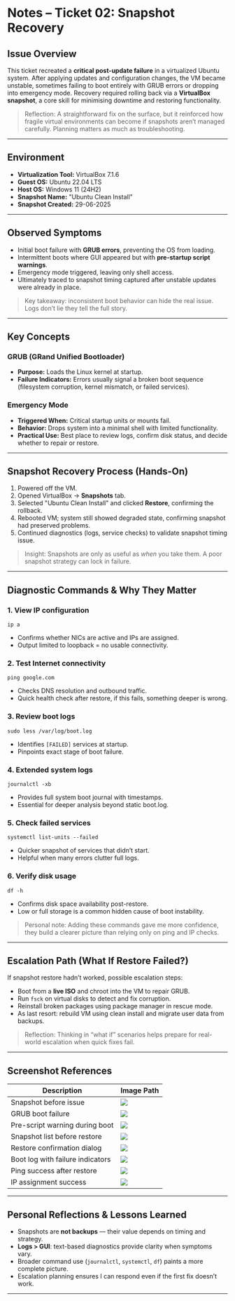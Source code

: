 # Notes – Ticket 02: Snapshot Recovery

## Issue Overview

This ticket recreated a **critical post-update failure** in a virtualized Ubuntu system. After applying updates and configuration changes, the VM became unstable, sometimes failing to boot entirely with GRUB errors or dropping into emergency mode. Recovery required rolling back via a **VirtualBox snapshot**, a core skill for minimising downtime and restoring functionality.

> Reflection: A straightforward fix on the surface, but it reinforced how fragile virtual environments can become if snapshots aren’t managed carefully. Planning matters as much as troubleshooting.

---

## Environment

- **Virtualization Tool:** VirtualBox 7.1.6  
- **Guest OS:** Ubuntu 22.04 LTS  
- **Host OS:** Windows 11 (24H2)  
- **Snapshot Name:** "Ubuntu Clean Install"  
- **Snapshot Created:** 29-06-2025  

---

## Observed Symptoms

- Initial boot failure with **GRUB errors**, preventing the OS from loading.  
- Intermittent boots where GUI appeared but with **pre-startup script warnings**.  
- Emergency mode triggered, leaving only shell access.  
- Ultimately traced to snapshot timing captured after unstable updates were already in place.  

> Key takeaway: inconsistent boot behavior can hide the real issue. Logs don’t lie they tell the full story.

---

## Key Concepts

### GRUB (GRand Unified Bootloader)
- **Purpose:** Loads the Linux kernel at startup.  
- **Failure Indicators:** Errors usually signal a broken boot sequence (filesystem corruption, kernel mismatch, or failed services).  

### Emergency Mode
- **Triggered When:** Critical startup units or mounts fail.  
- **Behavior:** Drops system into a minimal shell with limited functionality.  
- **Practical Use:** Best place to review logs, confirm disk status, and decide whether to repair or restore.  

---

## Snapshot Recovery Process (Hands-On)

1. Powered off the VM.  
2. Opened VirtualBox → **Snapshots** tab.  
3. Selected "Ubuntu Clean Install" and clicked **Restore**, confirming the rollback.  
4. Rebooted VM; system still showed degraded state, confirming snapshot had preserved problems.  
5. Continued diagnostics (logs, service checks) to validate snapshot timing issue.  

> Insight: Snapshots are only as useful as *when* you take them. A poor snapshot strategy can lock in failure.

---

## Diagnostic Commands & Why They Matter

### 1. View IP configuration
```
ip a
```
- Confirms whether NICs are active and IPs are assigned.  
- Output limited to loopback = no usable connectivity.  

### 2. Test Internet connectivity
```
ping google.com
```
- Checks DNS resolution and outbound traffic.  
- Quick health check after restore, if this fails, something deeper is wrong.  

### 3. Review boot logs
```
sudo less /var/log/boot.log
```
- Identifies `[FAILED]` services at startup.  
- Pinpoints exact stage of boot failure.  

### 4. Extended system logs
```
journalctl -xb
```
- Provides full system boot journal with timestamps.  
- Essential for deeper analysis beyond static boot.log.  

### 5. Check failed services
```
systemctl list-units --failed
```
- Quicker snapshot of services that didn’t start.  
- Helpful when many errors clutter full logs.  

### 6. Verify disk usage
```
df -h
```
- Confirms disk space availability post-restore.  
- Low or full storage is a common hidden cause of boot instability.  

> Personal note: Adding these commands gave me more confidence, they build a clearer picture than relying only on ping and IP checks.

---

## Escalation Path (What If Restore Failed?)

If snapshot restore hadn’t worked, possible escalation steps:  
- Boot from a **live ISO** and chroot into the VM to repair GRUB.  
- Run `fsck` on virtual disks to detect and fix corruption.  
- Reinstall broken packages using package manager in rescue mode.  
- As last resort: rebuild VM using clean install and migrate user data from backups.  

> Reflection: Thinking in “what if” scenarios helps prepare for real-world escalation when quick fixes fail.

---

## Screenshot References

| Description                        | Image Path                                    |  
|------------------------------------|-----------------------------------------------|  
| Snapshot before issue              | ![](../images/snapshot-before.png)            |  
| GRUB boot failure                  | ![](../images/grub-boot-error.png)            |  
| Pre-script warning during boot     | ![](../images/pre-script-error.png)           |  
| Snapshot list before restore       | ![](../images/snapshot-restore-before.png)    |  
| Restore confirmation dialog        | ![](../images/snapshot-restore-confirm.png)   |  
| Boot log with failure indicators   | ![](../images/snapshot-troubleshoot.png)      |  
| Ping success after restore         | ![](../images/ping-success-after-restore.png) |  
| IP assignment success              | ![](../images/ip-a-after-restore.png)         |  

---

## Personal Reflections & Lessons Learned

- Snapshots are **not backups** — their value depends on timing and strategy.  
- **Logs > GUI**: text-based diagnostics provide clarity when symptoms vary.  
- Broader command use (`journalctl`, `systemctl`, `df`) paints a more complete picture.  
- Escalation planning ensures I can respond even if the first fix doesn’t work.  

---
